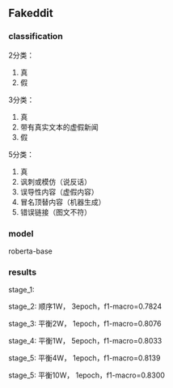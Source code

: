 ## Fakeddit

### classification
2分类：

1. 真
2. 假

3分类：

1. 真
2. 带有真实文本的虚假新闻
3. 假

5分类：

1. 真
2. 讽刺或模仿（说反话）
3. 误导性内容（虚假内容）
4. 冒名顶替内容（机器生成）
5. 错误链接（图文不符）

### model

roberta-base

### results

stage_1:

stage_2: 顺序1W， 3epoch，f1-macro=0.7824

stage_3: 平衡2W， 1epoch，f1-macro=0.8076

stage_4: 平衡1W， 5epoch，f1-macro=0.8033

stage_5: 平衡4W， 1epoch，f1-macro=0.8139

stage_5: 平衡10W， 1epoch，f1-macro=0.8300
